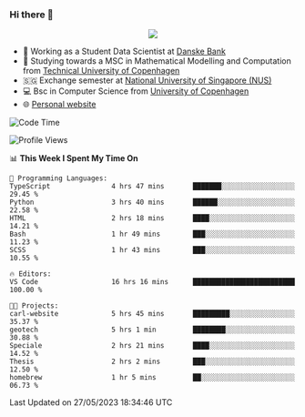 ### Hi there 👋

<p align="center">
  <img src="https://media4.giphy.com/media/3ohzdKy5Z8TChSDuiA/giphy.gif?cid=ecf05e47r69cojk56gup9q8mep9liy48s94dn2uxsfh6fv39&rid=giphy.gif&ct=g" />
</p>

* 🏦 Working as a Student Data Scientist at [Danske Bank](https://danskebank.dk)
* 🧮 Studying towards a MSC in Mathematical Modelling and Computation from [Technical University of Copenhagen](https://www.dtu.dk)
* 🇸🇬 Exchange semester at [National University of Singapore (NUS)](https://www.nus.edu.sg)
* 💻 Bsc in Computer Science from [University of Copenhagen](https://www.ku.dk/english/)
* 🌐 [Personal website](https://fiskehandleren.github.io/carl-website/) 

<!--START_SECTION:waka-->
![Code Time](http://img.shields.io/badge/Code%20Time-334%20hrs%205%20mins-blue)

![Profile Views](http://img.shields.io/badge/Profile%20Views-0-blue)

📊 **This Week I Spent My Time On** 

```text
💬 Programming Languages: 
TypeScript               4 hrs 47 mins       ███████░░░░░░░░░░░░░░░░░░   29.45 % 
Python                   3 hrs 40 mins       ██████░░░░░░░░░░░░░░░░░░░   22.58 % 
HTML                     2 hrs 18 mins       ████░░░░░░░░░░░░░░░░░░░░░   14.21 % 
Bash                     1 hr 49 mins        ███░░░░░░░░░░░░░░░░░░░░░░   11.23 % 
SCSS                     1 hr 43 mins        ███░░░░░░░░░░░░░░░░░░░░░░   10.55 % 

🔥 Editors: 
VS Code                  16 hrs 16 mins      █████████████████████████   100.00 % 

🐱‍💻 Projects: 
carl-website             5 hrs 45 mins       █████████░░░░░░░░░░░░░░░░   35.37 % 
geotech                  5 hrs 1 min         ████████░░░░░░░░░░░░░░░░░   30.88 % 
Speciale                 2 hrs 21 mins       ████░░░░░░░░░░░░░░░░░░░░░   14.52 % 
Thesis                   2 hrs 2 mins        ███░░░░░░░░░░░░░░░░░░░░░░   12.50 % 
homebrew                 1 hr 5 mins         ██░░░░░░░░░░░░░░░░░░░░░░░   06.73 % 
```


 Last Updated on 27/05/2023 18:34:46 UTC
<!--END_SECTION:waka-->
